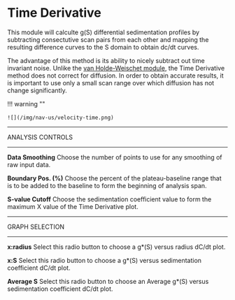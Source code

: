 # Time Derivative

This module will calculte g(S) differential sedimentation profiles by subtracting consectutive scan pairs from each other and mapping the resulting difference curves to the S domain to obtain dc/dt curves. 

The advantage of this method is its ability to nicely subtract out time invariant noise. Unlike the [van Holde-Weischet module](/velocity-evhw), the Time Derivative method does not correct for diffusion. In order to obtain accurate results, it is important to use only a small scan range over which diffusion has not change significantly.

!!! warning ""

    ![](/img/nav-us/velocity-time.png)
 
***
ANALYSIS CONTROLS
***

$\textbf{Data Smoothing}$ Choose the number of points to use for any smoothing of raw input data. 

$\textbf{Boundary Pos. (%)}$ Choose the percent of the plateau-baseline range that is to be added to the baseline to form the beginning of analysis span. 

$\textbf{S-value Cutoff}$ Choose the sedimentation coefficient value to form the maximum X value of the Time Derivative plot. 

***
GRAPH SELECTION
***

$\textbf{x:radius}$ Select this radio button to choose a g*(S) versus radius dC/dt plot. 

$\textbf{x:S}$ Select this radio button to choose a g*(S) versus sedimentation coefficient dC/dt plot. 

$\textbf{Average S}$ Select this radio button to choose an Average g*(S) versus sedimentation coefficient dC/dt plot. 